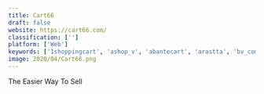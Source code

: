 ```yaml
---
title: Cart66
draft: false 
website: https://cart66.com/
classification: ['']
platform: ['Web']
keywords: ['1shoppingcart', 'ashop_v', 'abantecart', 'arastta', 'bv_commerce', 'bitcart', 'buyyourkart', 'cartweaver', 'conversions_on_demand', 'convertfly_messenger_marketing', 'opencart', 'samcart', 'shopaccino', 'snipcart', 'thrivecart', 'ultracart', 'zen_cart', 'plug&paid', 'simplecart']
image: 2020/04/Cart66.png
---
```

The Easier Way To Sell